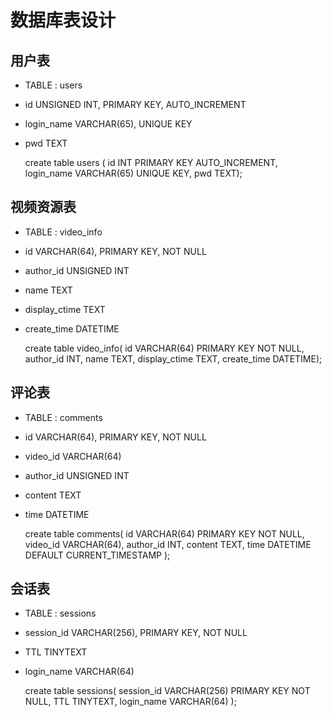 # 数据库表设计

## 用户表
- TABLE : users
- id UNSIGNED INT, PRIMARY KEY, AUTO_INCREMENT
- login_name VARCHAR(65), UNIQUE KEY
- pwd TEXT

    create table users (
        id INT PRIMARY KEY AUTO_INCREMENT, 
        login_name VARCHAR(65) UNIQUE KEY, 
        pwd TEXT);

## 视频资源表
- TABLE : video_info
- id VARCHAR(64), PRIMARY KEY, NOT NULL
- author_id UNSIGNED INT
- name TEXT
- display_ctime TEXT
- create_time DATETIME

    create table video_info(
        id VARCHAR(64) PRIMARY KEY NOT NULL,
        author_id INT,
        name TEXT,
        display_ctime TEXT,
        create_time DATETIME);

## 评论表
- TABLE : comments
- id VARCHAR(64), PRIMARY KEY, NOT NULL
- video_id VARCHAR(64)
- author_id UNSIGNED INT
- content TEXT
- time DATETIME

    create table comments(
        id VARCHAR(64) PRIMARY KEY NOT NULL,
        video_id VARCHAR(64),
        author_id INT,
        content TEXT,
        time DATETIME DEFAULT CURRENT_TIMESTAMP
    );

## 会话表
- TABLE : sessions
- session_id VARCHAR(256), PRIMARY KEY, NOT NULL
- TTL TINYTEXT
- login_name VARCHAR(64)

    create table sessions(
        session_id VARCHAR(256) PRIMARY KEY NOT NULL,
        TTL TINYTEXT,
        login_name VARCHAR(64)
    );